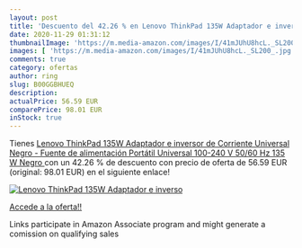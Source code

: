 ```yaml
---
layout: post
title: 'Descuento del 42.26 % en Lenovo ThinkPad 135W Adaptador e inverso'
date: 2020-11-29 01:31:12
thumbnailImage: 'https://m.media-amazon.com/images/I/41mJUhU8hcL._SL200_.jpg'
images: [ 'https://m.media-amazon.com/images/I/41mJUhU8hcL._SL200_.jpg' ]
comments: true
category: ofertas
author: ring
slug: B00GGBHUEQ
description:
actualPrice: 56.59 EUR
comparePrice: 98.01 EUR
inStock: true
---
```


Tienes [Lenovo ThinkPad 135W Adaptador e inversor de Corriente Universal Negro - Fuente de alimentación  Portátil  Universal  100-240 V  50/60 Hz  135 W  Negro ](https://www.amazon.es/dp/B00GGBHUEQ/?tag=tolees-21) con un 42.26 % de descuento con precio de oferta de 56.59 EUR (original: 98.01 EUR) en el siguiente enlace!

[![Lenovo ThinkPad 135W Adaptador e inverso](https://m.media-amazon.com/images/I/41mJUhU8hcL._SL200_.jpg)](https://www.amazon.es/dp/B00GGBHUEQ/?tag=tolees-21)

[Accede a la oferta!!](https://www.amazon.es/dp/B00GGBHUEQ/?tag=tolees-21)

Links participate in Amazon Associate program and might generate a comission on qualifying sales


